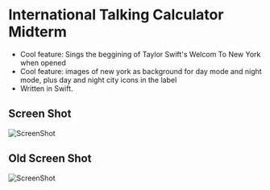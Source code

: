 # International Talking Calculator Midterm
+ Cool feature: Sings the beggining of Taylor Swift's Welcom To New York when opened
+ Cool feature: images of new york as background for day mode and night mode, plus day and night city icons in the label
+ Written in Swift.

## Screen Shot
![ScreenShot](https://scontent.fphl1-1.fna.fbcdn.net/hphotos-xaf1/v/t34.0-12/12200921_10153730352261241_746984338_n.jpg?oh=199ebf19e6ed0194d6554dd150725874&oe=56354319) 

## Old Screen Shot
![ScreenShot](https://scontent.fphl1-1.fna.fbcdn.net/hphotos-xta1/v/t34.0-12/12200554_10153730352276241_414180454_n.jpg?oh=0d4dd1d254968ca823ec35a784964761&oe=5634FDF7)
